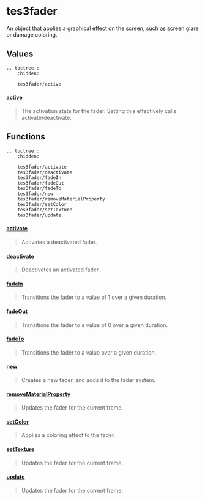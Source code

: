 # tes3fader

An object that applies a graphical effect on the screen, such as screen glare or damage coloring.

## Values

```eval_rst
.. toctree::
    :hidden:

    tes3fader/active
```

#### [active](tes3fader/active.md)

> The activation state for the fader. Setting this effectively calls activate/deactivate.

## Functions

```eval_rst
.. toctree::
    :hidden:

    tes3fader/activate
    tes3fader/deactivate
    tes3fader/fadeIn
    tes3fader/fadeOut
    tes3fader/fadeTo
    tes3fader/new
    tes3fader/removeMaterialProperty
    tes3fader/setColor
    tes3fader/setTexture
    tes3fader/update
```

#### [activate](tes3fader/activate.md)

> Activates a deactivated fader.

#### [deactivate](tes3fader/deactivate.md)

> Deactivates an activated fader.

#### [fadeIn](tes3fader/fadeIn.md)

> Transitions the fader to a value of 1 over a given duration.

#### [fadeOut](tes3fader/fadeOut.md)

> Transitions the fader to a value of 0 over a given duration.

#### [fadeTo](tes3fader/fadeTo.md)

> Transitions the fader to a value over a given duration.

#### [new](tes3fader/new.md)

> Creates a new fader, and adds it to the fader system.

#### [removeMaterialProperty](tes3fader/removeMaterialProperty.md)

> Updates the fader for the current frame.

#### [setColor](tes3fader/setColor.md)

> Applies a coloring effect to the fader.

#### [setTexture](tes3fader/setTexture.md)

> Updates the fader for the current frame.

#### [update](tes3fader/update.md)

> Updates the fader for the current frame.
